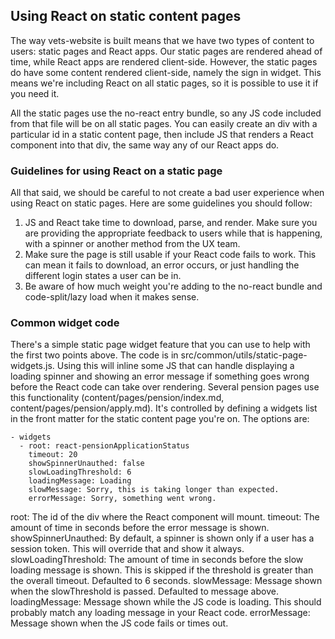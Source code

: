 ## Using React on static content pages

The way vets-website is built means that we have two types of content to users: static pages and React apps. Our static pages are rendered ahead of time, while React apps are rendered client-side. However, the static pages do have some content rendered client-side, namely the sign in widget. This means we're including React on all static pages, so it is possible to use it if you need it.

All the static pages use the no-react entry bundle, so any JS code included from that file will be on all static pages. You can easily create an div with a particular id in a static content page, then include JS that renders a React component into that div, the same way any of our React apps do.

### Guidelines for using React on a static page

All that said, we should be careful to not create a bad user experience when using React on static pages. Here are some guidelines you should follow:

1. JS and React take time to download, parse, and render. Make sure you are providing the appropriate feedback to users while that is happening, with a spinner or another method from the UX team.
2. Make sure the page is still usable if your React code fails to work. This can mean it fails to download, an error occurs, or just handling the different login states a user can be in.
3. Be aware of how much weight you're adding to the no-react bundle and code-split/lazy load when it makes sense.

### Common widget code

There's a simple static page widget feature that you can use to help with the first two points above. The code is in src/common/utils/static-page-widgets.js. Using this will inline some JS that can handle displaying a loading spinner and showing an error message if something goes wrong before the React code can take over rendering. Several pension pages use this functionality (content/pages/pension/index.md, content/pages/pension/apply.md). It's controlled by defining a widgets list in the front matter for the static content page you're on. The options are:

```
- widgets
  - root: react-pensionApplicationStatus
    timeout: 20
    showSpinnerUnauthed: false
    slowLoadingThreshold: 6
    loadingMessage: Loading
    slowMessage: Sorry, this is taking longer than expected.
    errorMessage: Sorry, something went wrong.
```

root: The id of the div where the React component will mount.
timeout: The amount of time in seconds before the error message is shown.
showSpinnerUnauthed: By default, a spinner is shown only if a user has a session token. This will override that and show it always.
slowLoadingThreshold: The amount of time in seconds before the slow loading message is shown. This is skipped if the threshold is greater than the overall timeout. Defaulted to 6 seconds.
slowMessage: Message shown when the slowThreshold is passed. Defaulted to message above.
loadingMessage: Message shown while the JS code is loading. This should probably match any loading message in your React code.
errorMessage: Message shown when the JS code fails or times out.
